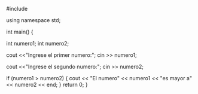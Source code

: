 #include <lost ream>
  
using namespace std;
  
int main()
{
  
 int numero1;
 int numero2;
  
 cout <<"Ingrese el primer numero:";
 cin >> numero1;
  
 cout <<"Ingrese el segundo numero:";
 cin >> numero2;
  
 if (numero1 > numero2)
 {
 cout << "El numero" << numero1 << "es mayor a" << numero2 << end;
 }
 return 0;
 }
